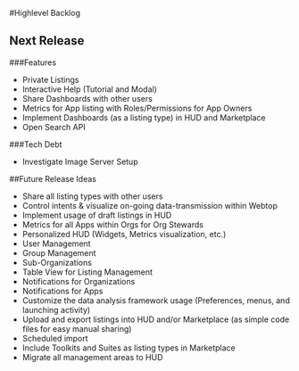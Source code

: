 #Highlevel Backlog
## Next Release
###Features
* Private Listings
* Interactive Help (Tutorial and Modal)
* Share Dashboards with other users
* Metrics for App listing with Roles/Permissions for App Owners
* Implement Dashboards (as a listing type) in HUD and Marketplace
* Open Search API

###Tech Debt
* Investigate Image Server Setup

##Future Release Ideas
* Share all listing types with other users
* Control intents & visualize on-going data-transmission within Webtop
* Implement usage of draft listings in HUD
* Metrics for all Apps within Orgs for Org Stewards
* Personalized HUD (Widgets, Metrics visualization, etc.)
* User Management
* Group Management
* Sub-Organizations
* Table View for Listing Management
* Notifications for Organizations
* Notifications for Apps
* Customize the data analysis framework usage (Preferences, menus, and launching activity)
* Upload and export listings into HUD and/or Marketplace (as simple code files for easy manual sharing)
* Scheduled import
* Include Toolkits and Suites as listing types in Marketplace
* Migrate all management areas to HUD